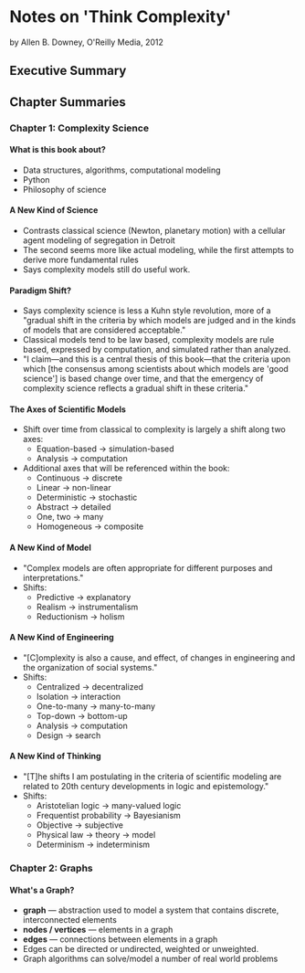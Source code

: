 # Notes on 'Think Complexity'

by Allen B. Downey, O'Reilly Media, 2012

## Executive Summary

## Chapter Summaries

### Chapter 1: Complexity Science

#### What is this book about?

* Data structures, algorithms, computational modeling
* Python
* Philosophy of science

#### A New Kind of Science

* Contrasts classical science (Newton, planetary motion) with a cellular agent modeling of segregation in Detroit
* The second seems more like actual modeling, while the first attempts to derive more fundamental rules
* Says complexity models still do useful work.

#### Paradigm Shift?

* Says complexity science is less a Kuhn style revolution, more of a "gradual shift in the criteria by which models are judged and in the kinds of models that are considered acceptable."
* Classical models tend to be law based, complexity models are rule based, expressed by computation, and simulated rather than analyzed.
* "I claim&mdash;and this is a central thesis of this book&mdash;that the criteria upon which [the consensus among scientists about which models are 'good science'] is based change over time, and that the emergency of complexity science reflects a gradual shift in these criteria."

#### The Axes of Scientific Models

* Shift over time from classical to complexity is largely a shift along two axes:
	* Equation-based &rarr; simulation-based
	* Analysis &rarr; computation
* Additional axes that will be referenced within the book:
	* Continuous &rarr; discrete
	* Linear &rarr; non-linear
	* Deterministic &rarr; stochastic
	* Abstract &rarr; detailed
	* One, two &rarr; many
	* Homogeneous &rarr; composite

#### A New Kind of Model

* "Complex models are often appropriate for different purposes and interpretations."
* Shifts:
	* Predictive &rarr; explanatory
	* Realism &rarr; instrumentalism
	* Reductionism &rarr; holism

#### A New Kind of Engineering

* "[C]omplexity is also a cause, and effect, of changes in engineering and the organization of social systems."
* Shifts:
	* Centralized &rarr; decentralized
	* Isolation &rarr; interaction
	* One-to-many &rarr; many-to-many
	* Top-down &rarr; bottom-up
	* Analysis &rarr; computation
	* Design &rarr; search

#### A New Kind of Thinking

* "[T]he shifts I am postulating in the criteria of scientific modeling are related to 20th century developments in logic and epistemology."
* Shifts:
	* Aristotelian logic &rarr; many-valued logic
	* Frequentist probability &rarr; Bayesianism
	* Objective &rarr; subjective
	* Physical law &rarr; theory &rarr; model
	* Determinism &rarr; indeterminism

	
### Chapter 2: Graphs

#### What's a Graph?

* **graph** &mdash; abstraction used to model a system that contains discrete, interconnected elements
* **nodes / vertices** &mdash; elements in a graph
* **edges** &mdash; connections between elements in a graph
* Edges can be directed or undirected, weighted or unweighted.
* Graph algorithms can solve/model a number of real world problems

